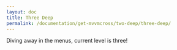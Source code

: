 ```yaml
---
layout: doc
title: Three Deep
permalink: /documentation/get-mvvmcross/two-deep/three-deep/
---
```

Diving away in the menus, current level is three!
